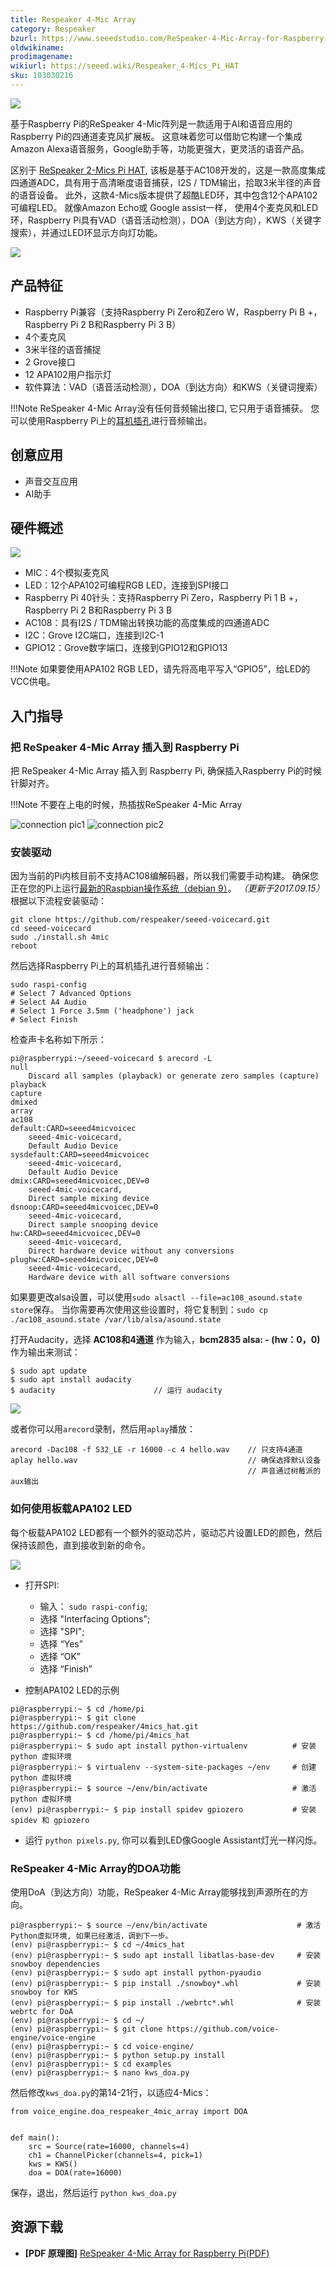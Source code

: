 ```yaml
---
title: Respeaker 4-Mic Array
category: Respeaker
bzurl: https://www.seeedstudio.com/ReSpeaker-4-Mic-Array-for-Raspberry-Pi-p-2941.html
oldwikiname:
prodimagename:
wikiurl: https://seeed.wiki/Respeaker_4-Mics_Pi_HAT
sku: 103030216
---
```


![](https://github.com/SeeedDocument/ReSpeaker-4-Mic-Array-for-Raspberry-Pi/blob/master/img/overview.jpg?raw=true)

基于Raspberry Pi的ReSpeaker 4-Mic阵列是一款适用于AI和语音应用的Raspberry Pi的四通道麦克风扩展板。 这意味着您可以借助它构建一个集成Amazon Alexa语音服务，Google助手等，功能更强大，更灵活的语音产品。

区别于 [ReSpeaker 2-Mics Pi HAT](https://item.taobao.com/item.htm?spm=a1z10.1-c.w13838425-11172345252.1.542035bczDBegW&id=557884254210), 该板是基于AC108开发的，这是一款高度集成四通道ADC，具有用于高清晰度语音捕获，I2S / TDM输出，拾取3米半径的声音的语音设备。 此外，这款4-Mics版本提供了超酷LED环，其中包含12个APA102可编程LED。 就像Amazon Echo或 Google assist一样， 使用4个麦克风和LED环，Raspberry Pi具有VAD（语音活动检测），DOA（到达方向），KWS（关键字搜索），并通过LED环显示方向灯功能。

[![](https://github.com/SeeedDocument/Seeed-WiKi/raw/master/docs/images/300px-Get_One_Now_Banner-ragular.png)](https://www.seeedstudio.com/ReSpeaker-4-Mic-Array-for-Raspberry-Pi-p-2941.html)

## 产品特征

* Raspberry Pi兼容（支持Raspberry Pi Zero和Zero W，Raspberry Pi B +，Raspberry Pi 2 B和Raspberry Pi 3 B）
* 4个麦克风
* 3米半径的语音捕捉
* 2 Grove接口
* 12 APA102用户指示灯
* 软件算法：VAD（语音活动检测），DOA（到达方向）和KWS（关键词搜索）

!!!Note
        ReSpeaker 4-Mic Array没有任何音频输出接口, 它只用于语音捕获。 您可以使用Raspberry Pi上的[耳机插孔](https://www.raspberrypi.org/documentation/configuration/audio-config.md)进行音频输出。


## 创意应用

* 声音交互应用
* AI助手

## 硬件概述

![](https://github.com/SeeedDocument/ReSpeaker-4-Mic-Array-for-Raspberry-Pi/blob/master/img/features.png?raw=true)

- MIC：4个模拟麦克风
- LED：12个APA102可编程RGB LED，连接到SPI接口
- Raspberry Pi 40针头：支持Raspberry Pi Zero，Raspberry Pi 1 B +，Raspberry Pi 2 B和Raspberry Pi 3 B
- AC108：具有I2S / TDM输出转换功能的高度集成的四通道ADC
- I2C：Grove I2C端口，连接到I2C-1
- GPIO12：Grove数字端口，连接到GPIO12和GPIO13

!!!Note
        如果要使用APA102 RGB LED，请先将高电平写入“GPIO5”，给LED的VCC供电。

## 入门指导

### 把 ReSpeaker 4-Mic Array 插入到 Raspberry Pi

把 ReSpeaker 4-Mic Array 插入到 Raspberry Pi, 确保插入Raspberry Pi的时候针脚对齐。

!!!Note
        不要在上电的时候，热插拔ReSpeaker 4-Mic Array

![connection pic1](https://github.com/SeeedDocument/ReSpeaker-4-Mic-Array-for-Raspberry-Pi/blob/master/img/connect1.jpg?raw=true)
![connection pic2](https://github.com/SeeedDocument/ReSpeaker-4-Mic-Array-for-Raspberry-Pi/blob/master/img/connect2.jpg?raw=true)

### 安装驱动

因为当前的Pi内核目前不支持AC108编解码器，所以我们需要手动构建。
确保您正在您的Pi上运行[最新的Raspbian操作系统（debian 9）](https://www.raspberrypi.org/downloads/raspbian/)。 *（更新于2017.09.15）*
根据以下流程安装驱动：


```
git clone https://github.com/respeaker/seeed-voicecard.git
cd seeed-voicecard
sudo ./install.sh 4mic
reboot
```

然后选择Raspberry Pi上的耳机插孔进行音频输出：

```
sudo raspi-config
# Select 7 Advanced Options
# Select A4 Audio
# Select 1 Force 3.5mm ('headphone') jack
# Select Finish
```

检查声卡名称如下所示：

```
pi@raspberrypi:~/seeed-voicecard $ arecord -L
null
    Discard all samples (playback) or generate zero samples (capture)
playback
capture
dmixed
array
ac108
default:CARD=seeed4micvoicec
    seeed-4mic-voicecard,
    Default Audio Device
sysdefault:CARD=seeed4micvoicec
    seeed-4mic-voicecard,
    Default Audio Device
dmix:CARD=seeed4micvoicec,DEV=0
    seeed-4mic-voicecard,
    Direct sample mixing device
dsnoop:CARD=seeed4micvoicec,DEV=0
    seeed-4mic-voicecard,
    Direct sample snooping device
hw:CARD=seeed4micvoicec,DEV=0
    seeed-4mic-voicecard,
    Direct hardware device without any conversions
plughw:CARD=seeed4micvoicec,DEV=0
    seeed-4mic-voicecard,
    Hardware device with all software conversions
```

如果要更改alsa设置，可以使用`sudo alsactl --file=ac108_asound.state store`保存。 当你需要再次使用这些设置时，将它复制到：`sudo cp ./ac108_asound.state /var/lib/alsa/asound.state`


打开Audacity，选择 **AC108和4通道** 作为输入，**bcm2835 alsa: - (hw：0，0)** 作为输出来测试：

```
$ sudo apt update
$ sudo apt install audacity
$ audacity                      // 运行 audacity
```

![](https://github.com/SeeedDocument/ReSpeaker-4-Mic-Array-for-Raspberry-Pi/blob/master/img/audacity.png?raw=true)

或者你可以用`arecord`录制，然后用`aplay`播放：

```
arecord -Dac108 -f S32_LE -r 16000 -c 4 hello.wav    // 只支持4通道
aplay hello.wav                                      // 确保选择默认设备
                                                     // 声音通过树莓派的aux输出
```

### 如何使用板载APA102 LED

每个板载APA102 LED都有一个额外的驱动芯片，驱动芯片设置LED的颜色，然后保持该颜色，直到接收到新的命令。

![](https://github.com/SeeedDocument/ReSpeaker-4-Mic-Array-for-Raspberry-Pi/blob/master/img/rainbow.jpg?raw=true)

- 打开SPI: 
    - 输入： `sudo raspi-config`; 
    - 选择 "Interfacing Options"; 
    - 选择 "SPI"; 
    - 选择 “Yes”  
    - 选择 “OK”
    - 选择 “Finish”

- 控制APA102 LED的示例 

```
pi@raspberrypi:~ $ cd /home/pi
pi@raspberrypi:~ $ git clone https://github.com/respeaker/4mics_hat.git
pi@raspberrypi:~ $ cd /home/pi/4mics_hat
pi@raspberrypi:~ $ sudo apt install python-virtualenv          # 安装 python 虚拟环境
pi@raspberrypi:~ $ virtualenv --system-site-packages ~/env     # 创建 python 虚拟环境
pi@raspberrypi:~ $ source ~/env/bin/activate                   # 激活 python 虚拟环境
(env) pi@raspberrypi:~ $ pip install spidev gpiozero           # 安装 spidev 和 gpiozero
```

- 运行 `python pixels.py`, 你可以看到LED像Google Assistant灯光一样闪烁。

### ReSpeaker 4-Mic Array的DOA功能

使用DoA（到达方向）功能，ReSpeaker 4-Mic Array能够找到声源所在的方向。

```
pi@raspberrypi:~ $ source ~/env/bin/activate                    # 激活Python虚拟环境, 如果已经激活，调到下一步。
(env) pi@raspberrypi:~ $ cd ~/4mics_hat
(env) pi@raspberrypi:~ $ sudo apt install libatlas-base-dev     # 安装 snowboy dependencies
(env) pi@raspberrypi:~ $ sudo apt install python-pyaudio
(env) pi@raspberrypi:~ $ pip install ./snowboy*.whl             # 安装 snowboy for KWS
(env) pi@raspberrypi:~ $ pip install ./webrtc*.whl              # 安装 webrtc for DoA
(env) pi@raspberrypi:~ $ cd ~/
(env) pi@raspberrypi:~ $ git clone https://github.com/voice-engine/voice-engine
(env) pi@raspberrypi:~ $ cd voice-engine/
(env) pi@raspberrypi:~ $ python setup.py install
(env) pi@raspberrypi:~ $ cd examples
(env) pi@raspberrypi:~ $ nano kws_doa.py
```

然后修改`kws_doa.py`的第14-21行，以适应4-Mics：

```
from voice_engine.doa_respeaker_4mic_array import DOA


def main():
    src = Source(rate=16000, channels=4)
    ch1 = ChannelPicker(channels=4, pick=1)
    kws = KWS()
    doa = DOA(rate=16000)
```
保存，退出，然后运行 `python kws_doa.py`

## 资源下载

- **[PDF 原理图]** [ReSpeaker 4-Mic Array for Raspberry Pi(PDF)](https://github.com/SeeedDocument/ReSpeaker-4-Mic-Array-for-Raspberry-Pi/blob/master/src/ReSpeaker%204-Mic%20Array%20for%20Raspberry%20Pi%20%20v1.0.pdf)